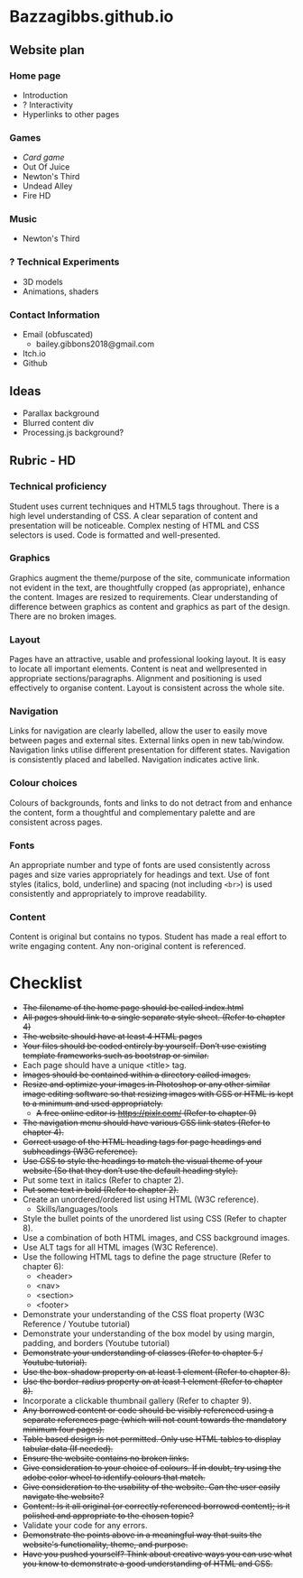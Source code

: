 # Bazzagibbs.github.io
## Website plan
### Home page
  - Introduction
  - ? Interactivity
  - Hyperlinks to other pages

### Games
  - _Card game_
  - Out Of Juice
  - Newton's Third
  - Undead Alley
  - Fire HD

### Music
  - Newton's Third

### ? Technical Experiments
  - 3D models
  - Animations, shaders
### Contact Information
  - Email (obfuscated)
    - &#98;&#97;&#105;&#108;&#101;&#121;&#46;&#103;&#105;&#98;&#98;&#111;&#110;&#115;&#50;&#48;&#49;&#56;&#64;&#103;&#109;&#97;&#105;&#108;&#46;&#99;&#111;&#109;
  - Itch.io
  - Github
## Ideas
  - Parallax background
  - Blurred content div
  - Processing.js background?

## __Rubric - HD__
### Technical proficiency
Student uses current techniques and HTML5 tags throughout. There is a high level understanding of CSS. A clear separation of content and presentation will be noticeable. Complex nesting of HTML and CSS selectors is used. Code is formatted and well-presented.

### Graphics
Graphics augment the theme/purpose of the site, communicate information not evident in the text, are thoughtfully cropped (as appropriate), enhance the content. Images are resized to requirements. Clear understanding of difference between graphics as content and graphics as part of the design. There are no broken images. 

### Layout
Pages have an attractive, usable and professional looking layout. It is easy to locate all important elements. Content is neat and wellpresented in appropriate sections/paragraphs. Alignment and positioning is used effectively to organise content.  Layout is consistent across the whole site.

### Navigation
Links for navigation are clearly labelled, allow the user to easily move between pages and external sites. External links open in new tab/window. Navigation  links utilise different presentation for different states. Navigation is consistently placed and labelled. Navigation indicates active link.

### Colour choices
Colours of backgrounds, fonts and links to do not detract from and enhance the content, form a thoughtful and complementary palette and are consistent across pages.

### Fonts
An appropriate number and type of fonts are used consistently across pages and size varies appropriately for headings and text. Use of font styles (italics, bold, underline) and spacing (not including `<br>`) is used consistently and appropriately to improve readability. 

### Content
Content is original but contains no typos. Student has made a real effort to write engaging content. Any non-original content is referenced.

# Checklist
  - ~~The filename of the home page should be called index.html~~
  - ~~All pages should link to a single separate style sheet. (Refer to chapter 4)~~
  - ~~The website should have at least 4 HTML pages~~
  - ~~Your files should be coded entirely by yourself. Don’t use existing template frameworks such as bootstrap or similar.~~
  - Each page should have a unique \<title> tag.
  - ~~Images should be contained within a directory called images.~~
  - ~~Resize and optimize your images in Photoshop or any other similar image editing software so that resizing images with CSS or HTML is kept to a minimum and used appropriately.~~
    - ~~A free online editor is https://pixlr.com/ (Refer to chapter 9)~~
  - ~~The navigation menu should have various CSS link states (Refer to chapter 4).~~
  - ~~Correct usage of the HTML heading tags for page headings and subheadings (W3C reference).~~
  - ~~Use CSS to style the headings to match the visual theme of your website (So that they don’t use the default heading style).~~
  - Put some text in italics (Refer to chapter 2).
  - ~~Put some text in bold (Refer to chapter 2).~~
  - Create an unordered/ordered list using HTML (W3C reference).
    - Skills/languages/tools
  - Style the bullet points of the unordered list using CSS (Refer to chapter 8).
  - Use a combination of both HTML images, and CSS background images.
  - Use ALT tags for all HTML images (W3C Reference).
  - Use the following HTML tags to define the page structure (Refer to chapter 6):
    - \<header>
    - \<nav>
    - \<section>
    - \<footer>
  - Demonstrate your understanding of the CSS float property (W3C Reference / Youtube tutorial)
  - Demonstrate your understanding of the box model by using margin, padding, and borders (Youtube tutorial)
  - ~~Demonstrate your understanding of classes (Refer to chapter 5 / Youtube tutorial).~~
  - ~~Use the box-shadow property on at least 1 element (Refer to chapter 8).~~
  - ~~Use the border-radius property on at least 1 element (Refer to chapter 8).~~
  - Incorporate a clickable thumbnail gallery (Refer to chapter 9).
  - ~~Any borrowed content or code should be visibly referenced using a separate references page (which will not count towards the mandatory minimum four pages).~~
  - ~~Table based design is not permitted. Only use HTML tables to display tabular data (If needed).~~
  - ~~Ensure the website contains no broken links.~~
  - ~~Give consideration to your choice of colours. If in doubt, try using the adobe color wheel to identify colours that match.~~
  - ~~Give consideration to the usability of the website. Can the user easily navigate the website?~~
  - ~~Content: Is it all original (or correctly referenced borrowed content); is it polished and appropriate to the chosen topic?~~
  - Validate your code for any errors.
  - ~~Demonstrate the points above in a meaningful way that suits the website's functionality, theme, and purpose.~~
  - ~~Have you pushed yourself? Think about creative ways you can use what you know to demonstrate a good understanding of HTML and CSS.~~